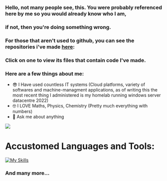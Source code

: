 ### Hello, not many people see, this. You were probably referenced here by me so you would already know who I am,
### if not, then you're doing something wrong.
### For those that aren't used to github, you can see the repositories i've made [here](https://github.com/ONDER1E?tab=repositories):
### Click on one to view its files that contain code I've made.
### Here are a few things about me:

- 😎 I Have used countless IT systems (Cloud platforms, variety of softwares and machine-managment applications, as of writing this the most recent thing I administered is my homelab running windows server datacentre 2022)
- 🤓 I LOVE Maths, Physics, Chemistry (Pretty much everything with numbers)
- 💬 Ask me about anything



![](https://komarev.com/ghpvc/?username=ONDER1E&style=flat-square&color=101012)

# Accustomed Languages and Tools:

[![My Skills](https://skillicons.dev/icons?i=vscode,py,powershell,windows,ts,html,css,js,discord,kali,docker,linux,bash,blender,illustrator&perline=5)](https://skillicons.dev)

### And many more...
